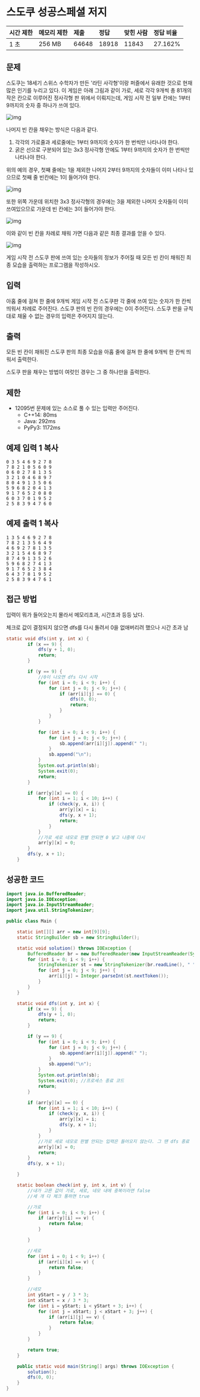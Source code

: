 # 스도쿠 성공스페셜 저지

| 시간 제한 | 메모리 제한 | 제출  | 정답  | 맞힌 사람 | 정답 비율 |
| :-------- | :---------- | :---- | :---- | :-------- | :-------- |
| 1 초      | 256 MB      | 64648 | 18918 | 11843     | 27.162%   |

## 문제

스도쿠는 18세기 스위스 수학자가 만든 '라틴 사각형'이랑 퍼즐에서 유래한 것으로 현재 많은 인기를 누리고 있다. 이 게임은 아래 그림과 같이 가로, 세로 각각 9개씩 총 81개의 작은 칸으로 이루어진 정사각형 판 위에서 이뤄지는데, 게임 시작 전 일부 칸에는 1부터 9까지의 숫자 중 하나가 쓰여 있다.

![img](https://upload.acmicpc.net/508363ac-0289-4a92-a639-427b10d66633/-/preview/)

나머지 빈 칸을 채우는 방식은 다음과 같다.

1. 각각의 가로줄과 세로줄에는 1부터 9까지의 숫자가 한 번씩만 나타나야 한다.
2. 굵은 선으로 구분되어 있는 3x3 정사각형 안에도 1부터 9까지의 숫자가 한 번씩만 나타나야 한다.

위의 예의 경우, 첫째 줄에는 1을 제외한 나머지 2부터 9까지의 숫자들이 이미 나타나 있으므로 첫째 줄 빈칸에는 1이 들어가야 한다.

![img](https://upload.acmicpc.net/38e505c6-0452-4a56-b01c-760c85c6909b/-/preview/)

또한 위쪽 가운데 위치한 3x3 정사각형의 경우에는 3을 제외한 나머지 숫자들이 이미 쓰여있으므로 가운데 빈 칸에는 3이 들어가야 한다.

![img](https://upload.acmicpc.net/89873d9d-56ae-44f7-adb2-bd5d7e243016/-/preview/)

이와 같이 빈 칸을 차례로 채워 가면 다음과 같은 최종 결과를 얻을 수 있다.

![img](https://upload.acmicpc.net/fe68d938-770d-46ea-af71-a81076bc3963/-/preview/)

게임 시작 전 스도쿠 판에 쓰여 있는 숫자들의 정보가 주어질 때 모든 빈 칸이 채워진 최종 모습을 출력하는 프로그램을 작성하시오.

## 입력

아홉 줄에 걸쳐 한 줄에 9개씩 게임 시작 전 스도쿠판 각 줄에 쓰여 있는 숫자가 한 칸씩 띄워서 차례로 주어진다. 스도쿠 판의 빈 칸의 경우에는 0이 주어진다. 스도쿠 판을 규칙대로 채울 수 없는 경우의 입력은 주어지지 않는다.

## 출력

모든 빈 칸이 채워진 스도쿠 판의 최종 모습을 아홉 줄에 걸쳐 한 줄에 9개씩 한 칸씩 띄워서 출력한다.

스도쿠 판을 채우는 방법이 여럿인 경우는 그 중 하나만을 출력한다.

## 제한

- 12095번 문제에 있는 소스로 풀 수 있는 입력만 주어진다.
  - C++14: 80ms
  - Java: 292ms
  - PyPy3: 1172ms

## 예제 입력 1 복사

```
0 3 5 4 6 9 2 7 8
7 8 2 1 0 5 6 0 9
0 6 0 2 7 8 1 3 5
3 2 1 0 4 6 8 9 7
8 0 4 9 1 3 5 0 6
5 9 6 8 2 0 4 1 3
9 1 7 6 5 2 0 8 0
6 0 3 7 0 1 9 5 2
2 5 8 3 9 4 7 6 0
```

## 예제 출력 1 복사

```
1 3 5 4 6 9 2 7 8
7 8 2 1 3 5 6 4 9
4 6 9 2 7 8 1 3 5
3 2 1 5 4 6 8 9 7
8 7 4 9 1 3 5 2 6
5 9 6 8 2 7 4 1 3
9 1 7 6 5 2 3 8 4
6 4 3 7 8 1 9 5 2
2 5 8 3 9 4 7 6 1
```



## 접근 방법

입력이 뭐가 들어오는지 몰라서 메모리초과, 시간초과 등등 났다.

체크로 값이 결정되지 않으면 dfs를 다시 돌려서 0을 없애버리려 했으나 시간 초과 남

~~~java
static void dfs(int y, int x) {
        if (x == 9) {
            dfs(y + 1, 0);
            return;
        }

        if (y == 9) {
            //0이 나오면 dfs 다시 시작
            for (int i = 0; i < 9; i++) {
                for (int j = 0; j < 9; j++) {
                    if (arr[i][j] == 0) {
                        dfs(0, 0);
                        return;
                    }
                }
            }

            for (int i = 0; i < 9; i++) {
                for (int j = 0; j < 9; j++) {
                    sb.append(arr[i][j]).append(" ");
                }
                sb.append("\n");
            }
            System.out.println(sb);
            System.exit(0);
            return;
        }

        if (arr[y][x] == 0) {
            for (int i = 1; i < 10; i++) {
                if (check(y, x, i)) {
                    arr[y][x] = i;
                    dfs(y, x + 1);
                    return;
                }
            }
            //가로 세로 네모로 판별 안되면 0 넣고 나중에 다시
            arr[y][x] = 0;
        }
        dfs(y, x + 1);
    }
~~~



## 성공한 코드

~~~java
import java.io.BufferedReader;
import java.io.IOException;
import java.io.InputStreamReader;
import java.util.StringTokenizer;

public class Main {

    static int[][] arr = new int[9][9];
    static StringBuilder sb = new StringBuilder();

    static void solution() throws IOException {
        BufferedReader br = new BufferedReader(new InputStreamReader(System.in));
        for (int i = 0; i < 9; i++) {
            StringTokenizer st = new StringTokenizer(br.readLine(), " ");
            for (int j = 0; j < 9; j++) {
                arr[i][j] = Integer.parseInt(st.nextToken());
            }
        }
    }

    static void dfs(int y, int x) {
        if (x == 9) {
            dfs(y + 1, 0);
            return;
        }

        if (y == 9) {   
            for (int i = 0; i < 9; i++) {
                for (int j = 0; j < 9; j++) {
                    sb.append(arr[i][j]).append(" ");
                }
                sb.append("\n");
            }
            System.out.println(sb);
            System.exit(0); //프로세스 종료 코드
            return;
        }

        if (arr[y][x] == 0) {
            for (int i = 1; i < 10; i++) {
                if (check(y, x, i)) {
                    arr[y][x] = i;
                    dfs(y, x + 1);
                }
            }
            //가로 세로 네모로 판별 안되는 입력은 들어오지 않는다. 그 땐 dfs 종료
            arr[y][x] = 0;
            return;
        }
        dfs(y, x + 1);

    }

    static boolean check(int y, int x, int v) {
        //내가 고른 값이 가로, 세로, 네모 내에 중복이라면 false
        //세 개 다 체크 통하면 true

        //가로
        for (int i = 0; i < 9; i++) {
            if (arr[y][i] == v) {
                return false;
            }

        }

        //세로
        for (int i = 0; i < 9; i++) {
            if (arr[i][x] == v) {
                return false;
            }
        }

        //네모
        int yStart = y / 3 * 3;
        int xStart = x / 3 * 3;
        for (int i = yStart; i < yStart + 3; i++) {
            for (int j = xStart; j < xStart + 3; j++) {
                if (arr[i][j] == v) {
                    return false;
                }
            }
        }

        return true;
    }

    public static void main(String[] args) throws IOException {
        solution();
        dfs(0, 0);
    }
}
~~~

